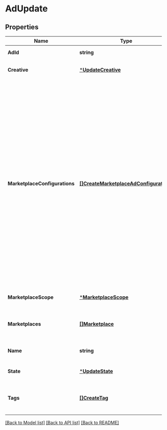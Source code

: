 # AdUpdate

## Properties
Name | Type | Description | Notes
------------ | ------------- | ------------- | -------------
**AdId** | **string** | The identifier of the ad. | [default to null]
**Creative** | [***UpdateCreative**](UpdateCreative.md) |  | [optional] [default to null]
**MarketplaceConfigurations** | [**[]CreateMarketplaceAdConfigurations**](CreateMarketplaceAdConfigurations.md) | List of marketplace-specific configurations for a global ad that enables overriding certain attributes at individual marketplace level. For example, if a global ad is ENABLED but needs to be PAUSED in DE marketplace, you can specify: [{marketplace: DE, overrides: {state: PAUSED}}]. When a marketplace-specific override is not provided, the ad&#x27;s global value is applied to that marketplace. | [optional] [default to null]
**MarketplaceScope** | [***MarketplaceScope**](MarketplaceScope.md) |  | [optional] [default to null]
**Marketplaces** | [**[]Marketplace**](Marketplace.md) | A list of country codes representing Amazon marketplaces | Marketplace | Description | | --- | --- | | &#x60;AE&#x60; |  | | &#x60;AU&#x60; |  | | &#x60;BE&#x60; |  | | &#x60;BR&#x60; |  | | &#x60;CA&#x60; |  | | &#x60;DE&#x60; |  | | &#x60;EG&#x60; |  | | &#x60;ES&#x60; |  | | &#x60;FR&#x60; |  | | &#x60;GB&#x60; |  | | &#x60;IN&#x60; |  | | &#x60;IT&#x60; |  | | &#x60;JP&#x60; |  | | &#x60;MX&#x60; |  | | &#x60;NL&#x60; |  | | &#x60;PL&#x60; |  | | &#x60;SA&#x60; |  | | &#x60;SE&#x60; |  | | &#x60;SG&#x60; |  | | &#x60;TR&#x60; |  | | &#x60;US&#x60; |  | | [optional] [default to null]
**Name** | **string** | The name of the ad. | [optional] [default to null]
**State** | [***UpdateState**](UpdateState.md) |  | [optional] [default to null]
**Tags** | [**[]CreateTag**](CreateTag.md) | Open ended labels with a key value pair applied to the ad | [optional] [default to null]

[[Back to Model list]](../README.md#documentation-for-models) [[Back to API list]](../README.md#documentation-for-api-endpoints) [[Back to README]](../README.md)

